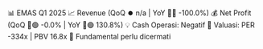 📊 EMAS Q1 2025
📈 Revenue (QoQ ⏺️ n/a | YoY 🔻🔴 -100.0%)
💰 Net Profit (QoQ 🔼🟢 -0.0% | YoY 🔼🟢 130.8%)
💡 Cash Operasi: Negatif
🧮 Valuasi: PER -334x | PBV 16.8x
🧱 Fundamental perlu dicermati
